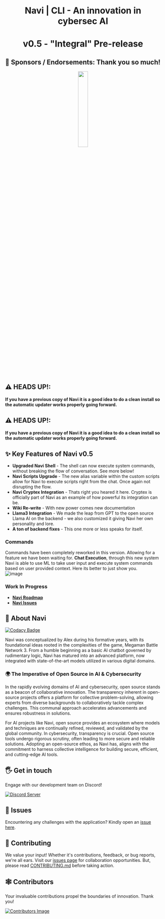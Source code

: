 <div align="center">
  <h1> Navi | CLI - An innovation in cybersec AI</h1>
  <h1>v0.5 - "Integral" Pre-release</h1>
</div>

## 🤝 Sponsors / Endorsements: Thank you so much!

<div align="center">
<img src= https://github.com/SSGOrg/Navi/assets/89718570/5596418e-3fa3-4528-8a07-d00aeece1590 height=25% width=25%>
</div>
  
## ⚠️ HEADS UP!:  
#### If you have a previous copy of Navi it is a good idea to do a clean install so the automatic updater works properly going forward.  

## ⚠️ HEADS UP!:  
#### If you have a previous copy of Navi it is a good idea to do a clean install so the automatic updater works properly going forward.  

## ✨ **Key Features of Navi v0.5**

- **Upgraded Navi Shell** - The shell can now execute system commands, without breaking the flow of conversation. See more below!
- **Navi Scripts Upgrade** - The new alias variable within the custom scripts allow for Navi to execute scripts right from the chat. Once again not disrupting the flow.
- **Navi Cryptex Integration** - Thats right you heared it here. Cryptex is officially part of Navi as an example of how powerful its integration can be. 
- **Wiki Re-write** - With new power comes new documentation
- **Llama3 Integration** - We made the leap from GPT to the open source Llama AI on the backend - we also customized it giving Navi her own personality and lore.
- **A ton of backend fixes** - This one more or less speaks for itself. 

### **Commands**  
Commands have been completely reworked in this version. Allowing for a feature we have been waiting for. **Chat Execution**, through this new system
Navi is able to use ML to take user input and execute system commands based on user provided context. Here its better to just show you.  
![image](https://github.com/SaintsSec/Navi/assets/89718570/4cdfb719-4bb5-48e4-9da0-e8d255a13ec8)

### **Work In Progress**  
- **[Navi Roadmap](https://github.com/orgs/SaintsSec/projects/7)**
- **[Navi Issues](https://github.com/SaintsSec/Navi/issues)**

## 🚀 About Navi 
[![Codacy Badge](https://app.codacy.com/project/badge/Grade/63a04af9b14f41179b567637c4ab77a6)](https://app.codacy.com/gh/SSGorg/Navi/dashboard?utm_source=gh&utm_medium=referral&utm_content=&utm_campaign=Badge_grade)

Navi was conceptualized by Alex during his formative years, with its foundational ideas rooted in the complexities of the game, Megaman Battle Network 3. From a humble beginning as a basic AI chatbot governed by rudimentary logic, Navi has matured into an advanced platform, now integrated with state-of-the-art models utilized in various digital domains.  

### 🌍 The Imperative of Open Source in AI & Cybersecurity

In the rapidly evolving domains of AI and cybersecurity, open source stands as a beacon of collaborative innovation. The transparency inherent in open-source projects offers a platform for collective problem-solving, allowing experts from diverse backgrounds to collaboratively tackle complex challenges. This communal approach accelerates advancements and ensures robustness in solutions.

For AI projects like Navi, open source provides an ecosystem where models and techniques are continually refined, reviewed, and validated by the global community. In cybersecurity, transparency is crucial. Open source tools undergo rigorous scrutiny, often leading to more secure and reliable solutions. Adopting an open-source ethos, as Navi has, aligns with the commitment to harness collective intelligence for building secure, efficient, and cutting-edge AI tools.

## 🖐️ Get in touch

Engage with our development team on Discord!

[![Discord Server](https://discordapp.com/api/guilds/879757204620726362/widget.png?style=banner3)](https://discord.gg/7dXPrRCRMy)

## 🔧 Issues

Encountering any challenges with the application? Kindly open an [issue here](https://github.com/SSGorg/Navi/issues).

## 🤝 Contributing

We value your input! Whether it's contributions, feedback, or bug reports, we're all ears. Visit our [issues page](https://github.com/SSGorg/Navi/issues) for collaboration opportunities. But, please read [CONTRIBUTING.md](./CONTRIBUTING.md) before taking action.

## 🕸 Contributors

Your invaluable contributions propel the boundaries of innovation. Thank you!

[![Contributors Image](https://contrib.rocks/image?repo=SSGorg/Navi)](https://github.com/SSGOrg/Navi/graphs/contributors)

